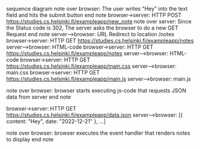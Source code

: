 sequence diagram
note over browser:
The user writes "Hey" into the text field
and hits the submit button
end note 
browser->server: HTTP POST https://studies.cs.helsinki.fi/exampleapp/new_note
note over server:
Since the Status code is 302, The server asks the 
browser to do a new GET Request
end note 
server-->browser: URL Redirect to location /notes
browser->server: HTTP GET https://studies.cs.helsinki.fi/exampleapp/notes
server-->browser: HTML-code
browser->server: HTTP GET https://studies.cs.helsinki.fi/exampleapp/notes
server-->browser: HTML-code
browser->server: HTTP GET https://studies.cs.helsinki.fi/exampleapp/main.css
server-->browser: main.css
browser->server: HTTP GET https://studies.cs.helsinki.fi/exampleapp/main.js
server-->browser: main.js

note over browser:
browser starts executing js-code
that requests JSON data from server 
end note

browser->server: HTTP GET https://studies.cs.helsinki.fi/exampleapp/data.json
server-->browser: [{ content: "Hey", date: "2022-12-21" }, ...]

note over browser:
browser executes the event handler
that renders notes to display
end note

